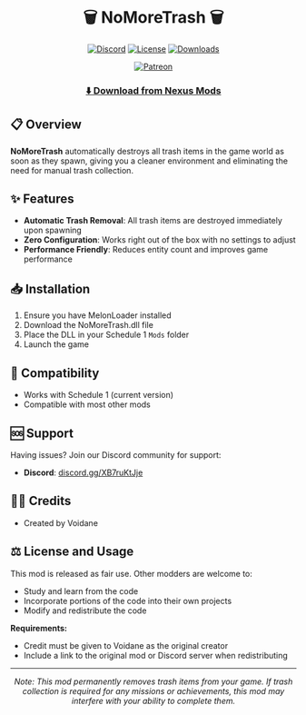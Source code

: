 <div align="center">

# 🗑️ NoMoreTrash 🗑️

[![Discord](https://img.shields.io/badge/Discord-VOID_Community-7289DA?style=for-the-badge&logo=discord&logoColor=white)](https://discord.gg/XB7ruKtJje)
[![License](https://img.shields.io/badge/LICENSE-MIT-5466b8?style=for-the-badge)](https://opensource.org/licenses/MIT)
[![Downloads](https://img.shields.io/badge/DOWNLOADS-30,000+-00B81F?style=for-the-badge)](https://www.nexusmods.com/schedule1/mods/221)

[![Patreon](https://img.shields.io/badge/Patreon-Support_Me-FF424D?style=for-the-badge&logo=patreon&logoColor=white)](https://www.patreon.com/c/Voidane)

</div>

<div align="center">

### [⬇️ Download from Nexus Mods](https://www.nexusmods.com/schedule1/mods/221)

</div>

## 📋 Overview
**NoMoreTrash** automatically destroys all trash items in the game world as soon as they spawn, giving you a cleaner environment and eliminating the need for manual trash collection.

## ✨ Features
- **Automatic Trash Removal**: All trash items are destroyed immediately upon spawning
- **Zero Configuration**: Works right out of the box with no settings to adjust
- **Performance Friendly**: Reduces entity count and improves game performance

## 📥 Installation
1. Ensure you have MelonLoader installed
2. Download the NoMoreTrash.dll file
3. Place the DLL in your Schedule 1 `Mods` folder
4. Launch the game

## 🔄 Compatibility
- Works with Schedule 1 (current version)
- Compatible with most other mods

## 🆘 Support
Having issues? Join our Discord community for support:
- **Discord**: [discord.gg/XB7ruKtJje](https://discord.gg/XB7ruKtJje)

## 👨‍💻 Credits
- Created by Voidane

## ⚖️ License and Usage
This mod is released as fair use. Other modders are welcome to:
- Study and learn from the code
- Incorporate portions of the code into their own projects
- Modify and redistribute the code

**Requirements:**
- Credit must be given to Voidane as the original creator
- Include a link to the original mod or Discord server when redistributing

---

<div align="center">
<i>Note: This mod permanently removes trash items from your game. If trash collection is required for any missions or achievements, this mod may interfere with your ability to complete them.</i>
</div>
